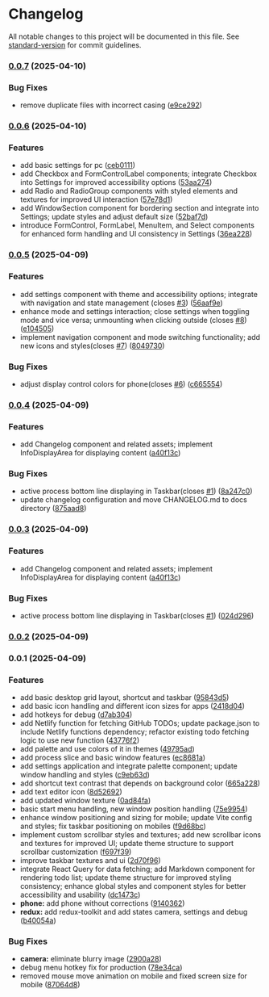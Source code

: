 # Changelog

All notable changes to this project will be documented in this file. See [standard-version](https://github.com/conventional-changelog/standard-version) for commit guidelines.

### [0.0.7](https://github.com/DreamsWave/waveOSPX/compare/v0.0.6...v0.0.7) (2025-04-10)


### Bug Fixes

* remove duplicate files with incorrect casing ([e9ce292](https://github.com/DreamsWave/waveOSPX/commit/e9ce29298ae2b55c0b39a2cb90a4db79ba37a0eb))

### [0.0.6](https://github.com/DreamsWave/waveOSPX/compare/v0.0.5...v0.0.6) (2025-04-10)


### Features

* add basic settings for pc ([ceb0111](https://github.com/DreamsWave/waveOSPX/commit/ceb01113c879947f8d14e670b882043c3b59c377))
* add Checkbox and FormControlLabel components; integrate Checkbox into Settings for improved accessibility options ([53aa274](https://github.com/DreamsWave/waveOSPX/commit/53aa2740cf429176be3b09e12db04f970e93fb4d))
* add Radio and RadioGroup components with styled elements and textures for improved UI interaction ([57e78d1](https://github.com/DreamsWave/waveOSPX/commit/57e78d1fcf0f2fd71bb4bf99ed0d030a2494872b))
* add WindowSection component for bordering section and integrate into Settings; update styles and adjust default size ([52baf7d](https://github.com/DreamsWave/waveOSPX/commit/52baf7d5d7aacf049e644d863200cc4b22d7607e))
* introduce FormControl, FormLabel, MenuItem, and Select components for enhanced form handling and UI consistency in Settings ([36ea228](https://github.com/DreamsWave/waveOSPX/commit/36ea228da01e3ff442e88bc8f5740b893a3fd5b6))

### [0.0.5](https://github.com/DreamsWave/waveOSPX/compare/v0.0.4...v0.0.5) (2025-04-09)


### Features

* add settings component with theme and accessibility options; integrate with navigation and state management (closes [#3](https://github.com/DreamsWave/waveOSPX/issues/3)) ([56aaf9e](https://github.com/DreamsWave/waveOSPX/commit/56aaf9ee54cd2cdabaaf3e8a7aba42d21863aed3))
* enhance mode and settings interaction; close settings when toggling mode and vice versa; unmounting when clicking outside (closes [#8](https://github.com/DreamsWave/waveOSPX/issues/8)) ([e104505](https://github.com/DreamsWave/waveOSPX/commit/e104505f9bac1ac7beb6af9b99331b9151d19566))
* implement navigation component and mode switching functionality; add new icons and styles(closes [#7](https://github.com/DreamsWave/waveOSPX/issues/7)) ([8049730](https://github.com/DreamsWave/waveOSPX/commit/8049730ef9c359a8902854fce1a3e4585b02372a))


### Bug Fixes

* adjust display control colors for phone(closes [#6](https://github.com/DreamsWave/waveOSPX/issues/6)) ([c665554](https://github.com/DreamsWave/waveOSPX/commit/c6655541e128e7ca9b0bc273f84efaf1abac6078))

### [0.0.4](https://github.com/DreamsWave/waveOSPX/compare/v0.0.2...v0.0.4) (2025-04-09)


### Features

* add Changelog component and related assets; implement InfoDisplayArea for displaying content ([a40f13c](https://github.com/DreamsWave/waveOSPX/commit/a40f13cb7de5670295b1331ef94b3f8a83697149))


### Bug Fixes

* active process bottom line displaying in Taskbar(closes [#1](https://github.com/DreamsWave/waveOSPX/issues/1)) ([8a247c0](https://github.com/DreamsWave/waveOSPX/commit/8a247c07c79e4b956361113cd42f9b4bcbdcb586))
* update changelog configuration and move CHANGELOG.md to docs directory ([875aad8](https://github.com/DreamsWave/waveOSPX/commit/875aad8a0347b53ff639e22d420426daa3e98f80))

### [0.0.3](https://github.com/DreamsWave/waveOSPX/compare/v0.0.2...v0.0.3) (2025-04-09)


### Features

* add Changelog component and related assets; implement InfoDisplayArea for displaying content ([a40f13c](https://github.com/DreamsWave/waveOSPX/commit/a40f13cb7de5670295b1331ef94b3f8a83697149))


### Bug Fixes

* active process bottom line displaying in Taskbar(closes [#1](https://github.com/DreamsWave/waveOSPX/issues/1)) ([024d296](https://github.com/DreamsWave/waveOSPX/commit/024d2967229719c3721a9546ae147bda8a57ac37))

### [0.0.2](https://github.com/DreamsWave/waveOSPX/compare/v0.0.1...v0.0.2) (2025-04-09)

### 0.0.1 (2025-04-09)


### Features

* add basic desktop grid layout, shortcut and taskbar ([95843d5](https://github.com/DreamsWave/waveOSPX/commit/95843d593ced775b38f8e406d2a8e7f23d2da057))
* add basic icon handling and different icon sizes for apps ([2418d04](https://github.com/DreamsWave/waveOSPX/commit/2418d04a35ce6bfe3800f08c45da9e4566c3bffc))
* add hotkeys for debug ([d7ab304](https://github.com/DreamsWave/waveOSPX/commit/d7ab304c1d148664a9223cf483ca7b50ee6e4d3c))
* add Netlify function for fetching GitHub TODOs; update package.json to include Netlify functions dependency; refactor existing todo fetching logic to use new function ([43776f2](https://github.com/DreamsWave/waveOSPX/commit/43776f2e934c6e4645e0536d2fffcb81064b0fc2))
* add palette and use colors of it in themes ([49795ad](https://github.com/DreamsWave/waveOSPX/commit/49795ada3de92c818d538ea038dba7d9e94c3703))
* add process slice and basic window features ([ec8681a](https://github.com/DreamsWave/waveOSPX/commit/ec8681a2be0868e1f69137daec85eea39b22d598))
* add settings application and integrate palette component; update window handling and styles ([c9eb63d](https://github.com/DreamsWave/waveOSPX/commit/c9eb63d744db6a4a8a17b1c7a93407b31970e33f))
* add shortcut text contrast that depends on background color ([665a228](https://github.com/DreamsWave/waveOSPX/commit/665a2280ab8e2a6a3f6c29cc8f7d475f6418e28b))
* add text editor icon ([8d52692](https://github.com/DreamsWave/waveOSPX/commit/8d52692d43750c4fb4a4f470309194eecd3668fd))
* add updated window texture ([0ad84fa](https://github.com/DreamsWave/waveOSPX/commit/0ad84fa30b0392cff20910582e80af534ebb38ec))
* basic start menu handling, new window position handling ([75e9954](https://github.com/DreamsWave/waveOSPX/commit/75e9954a306fea49342f6ae70dc8f4b8ec10d957))
* enhance window positioning and sizing for mobile; update Vite config and styles; fix taskbar positioning on mobiles ([f9d68bc](https://github.com/DreamsWave/waveOSPX/commit/f9d68bca89295cf98b096c32ecc32757a2a89c1e))
* implement custom scrollbar styles and textures; add new scrollbar icons and textures for improved UI; update theme structure to support scrollbar customization ([f697f39](https://github.com/DreamsWave/waveOSPX/commit/f697f390cf7a8bde5d646d5877986faf32eed2c8))
* improve taskbar textures and ui ([2d70f96](https://github.com/DreamsWave/waveOSPX/commit/2d70f967f2b4dd13a948f841bcb83bcf15829d01))
* integrate React Query for data fetching; add Markdown component for rendering todo list; update theme structure for improved styling consistency; enhance global styles and component styles for better accessibility and usability ([dc1473c](https://github.com/DreamsWave/waveOSPX/commit/dc1473cf135e70aea164a652a2932bb7688f5768))
* **phone:** add phone without corrections ([9140362](https://github.com/DreamsWave/waveOSPX/commit/914036228aa7fb41ae6d83b7dd4ba0028ba655df))
* **redux:** add redux-toolkit and add states camera, settings and debug ([b40054a](https://github.com/DreamsWave/waveOSPX/commit/b40054abfeba4c5ac7c6e08b75bb7a6987f75610))


### Bug Fixes

* **camera:** eliminate blurry image ([2900a28](https://github.com/DreamsWave/waveOSPX/commit/2900a28b7e38ec8c91ade0fc87b47f9a39baa2c1))
* debug menu hotkey fix for production ([78e34ca](https://github.com/DreamsWave/waveOSPX/commit/78e34ca842d20d332c56e4c2267232f2a10d263d))
* removed mouse move animation on mobile and fixed screen size for mobile ([87064d8](https://github.com/DreamsWave/waveOSPX/commit/87064d855248ede13a19b6fe6a1f5af475c951e4))
